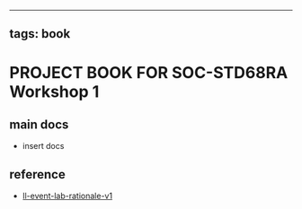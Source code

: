 
---
tags: book
---

PROJECT BOOK FOR SOC-STD68RA Workshop 1
===

main docs
---

- insert docs

reference
---

- [ll-event-lab-rationale-v1](/AunryFEcRm6SG8qAbHAyIw)

